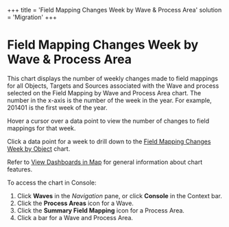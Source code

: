 +++
title = 'Field Mapping Changes Week by Wave & Process Area'
solution = 'Migration'
+++

# Field Mapping Changes Week by Wave & Process Area

This chart displays the number of weekly changes made to field mappings
for all Objects, Targets and Sources associated with the Wave and
process selected on the Field Mapping by Wave and Process Area chart.
The number in the x-axis is the number of the week in the year. For
example, 201401 is the first week of the year.

Hover a cursor over a data point to view the number of changes to field
mappings for that week.

Click a data point for a week to drill down to the [Field Mapping
Changes Week by Object](Field_Mapping_Changes_Week_by_Object) chart.

Refer to [View Dashboards in Map](View_Dashboards_in_Map) for
general information about chart features.

To access the chart in Console:

1.  Click <span style="font-weight: bold;">Waves</span> in the
    <span style="font-style: italic;">Navigation</span> pane, or click
    <span style="font-weight: bold;">Console</span> in the Context bar.
2.  Click the <span style="font-weight: bold;">Process Areas</span> icon
    for a Wave.
3.  Click the <span style="font-weight: bold;">Summary Field
    Mapping</span> icon for a Process Area.
4.  Click a bar for a Wave and Process Area.

